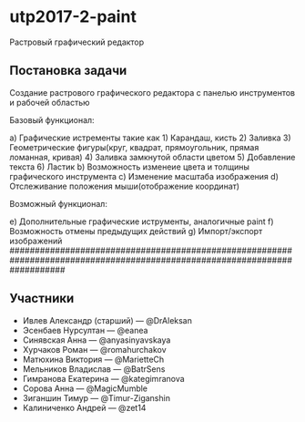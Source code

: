 # utp2017-2-paint
Растровый графический редактор

## Постановка задачи 
Cоздание растрового графического редактора с панелью инструментов и рабочей областью

Базовый функционал:

a) Графические истременты такие как
	1) Карандаш, кисть
	2) Заливка
	3) Геометрические фигуры(круг, квадрат, прямоугольник, прямая ломанная, кривая)
	4) Заливка замкнутой области цветом
	5) Добавление текста
	6) Ластик
b) Возможность изменеие цвета и толщины графического инструмента
c) Изменение масштаба изображения
d) Отслеживание положения мыши(отображение координат)
 
Возможный функционал:

e) Дополнительные графические иструменты, аналогичные paint
f) Возможность отмены предыдущих действий
g) Импорт/экспорт изображений
###########################################################################################################################
## Участники
* Ивлев Александр (старший) — @DrAleksan
* Эсенбаев Нурсултан — @eanea
* Синявская Анна — @anyasinyavskaya
* Хурчаков Роман — @romahurchakov
* Матюхина Виктория — @MarietteCh
* Мельников Владислав — @BatrSens
* Гимранова Екатерина — @kategimranova
* Сорова Анна — @MagicMumble
* Зиганшин Тимур — @Timur-Ziganshin
* Калиниченко Андрей — @zet14
